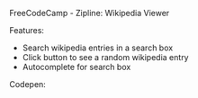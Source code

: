 FreeCodeCamp - Zipline: Wikipedia Viewer
 
Features:

- Search wikipedia entries in a search box
- Click button to see a random wikipedia entry
- Autocomplete for search box

Codepen:

